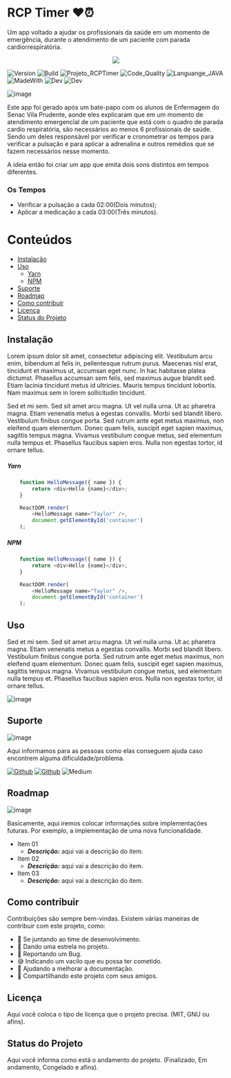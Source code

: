 # RCP Timer ❤️⏰

Um app voltado a ajudar os profissionais da saúde em um momento de emergência, durante o atendimento de um paciente com parada cardiorrespiratória.

<div align="center">
    <img src="https://user-images.githubusercontent.com/6373438/106597557-5ba2cc80-6535-11eb-95a9-870e67bcff26.gif" align="center">
</div>

![Version](https://img.shields.io/badge/Version-1.0.0-8A05BE) ![Build](https://img.shields.io/badge/Build-Passing-29BF12) ![Projeto_RCPTimer](https://img.shields.io/badge/Projeto-RCPTimer-C6002B) ![Code_Quality](https://img.shields.io/badge/Code_Quality-Good-3A5683) ![Languange_JAVA](https://img.shields.io/badge/Language-Java-007396) ![MadeWith](https://img.shields.io/badge/Made_With-AndroidStudio-3DDC84) ![Dev](https://img.shields.io/badge/Dev-Adriano_Leite_da_Silva-F96F29) ![Dev](https://img.shields.io/badge/Dev-Lucas-B5314C)
<!-- APAGAR ESSA FOTO E COLOCAR UM SCREENSHOT DO PROJETO -->
![image](https://user-images.githubusercontent.com/6373438/104758414-2cbae700-573d-11eb-8cc4-0a1ad34c1216.png)

Este app foi gerado após um bate-papo com os alunos de Enfermagem do Senac Vila Prudente, aonde eles explicaram que em um momento de atendimento emergencial de um paciente que está com o quadro de parada cardio respiratória, são necessários ao menos 6 profissionais de saúde. Sendo um deles responsável por verificar e cronometrar os tempos para verificar a pulsação e para aplicar a adrenalina e outros remédios que se fazem necessários nesse momento. 

A ideia então foi criar um app que emita dois sons distintos em tempos diferentes. 

### Os Tempos
- Verificar a pulsação a cada 02:00(Dois minutos);
- Aplicar a medicação a cada 03:00(Três minutos).

# Conteúdos
- [Instalação](#instalação)
- [Uso](#uso)
    - [Yarn](#yarn)
    - [NPM](#npm)
- [Suporte](#suporte)
- [Roadmap](#roadmap)
- [Como contribuir](#como-contribuir)
- [Licença](#licença)
- [Status do Projeto](#status-do-projeto)

## Instalação 
<!-- CASO O PROJETO TENHA UM PROCESSO DE INSTALAÇÃO, COLOQUE COMO O PROCESSO DEVE OCORRER. DO CONTRÁRIO APAGUE ESSA PARTE. -->

Lorem ipsum dolor sit amet, consectetur adipiscing elit. Vestibulum arcu enim, bibendum at felis in, pellentesque rutrum purus. Maecenas nisl erat, tincidunt et maximus ut, accumsan eget nunc. In hac habitasse platea dictumst. Phasellus accumsan sem felis, sed maximus augue blandit sed. Etiam lacinia tincidunt metus id ultricies. Mauris tempus tincidunt lobortis. Nam maximus sem in lorem sollicitudin tincidunt.

Sed et mi sem. Sed sit amet arcu magna. Ut vel nulla urna. Ut ac pharetra magna. Etiam venenatis metus a egestas convallis. Morbi sed blandit libero. Vestibulum finibus congue porta. Sed rutrum ante eget metus maximus, non eleifend quam elementum. Donec quam felis, suscipit eget sapien maximus, sagittis tempus magna. Vivamus vestibulum congue metus, sed elementum nulla tempus et. Phasellus faucibus sapien eros. Nulla non egestas tortor, id ornare tellus.

##### Yarn

<!-- INSERIR OS CÓDIGOS DE EXEMPLO PARA A INSTALAÇÃO -->
<!-- ESSE CÓDIGO ABAIXO É APENAS UM EXEMPLO, APAGAR E USAR A FORMA REAK DE INSTALAÇÃO DO SEU SISTEMA -->
```javascript
    function HelloMessage({ name }) {
        return <div>Hello {name}</div>;
    }

    ReactDOM.render(
        <HelloMessage name="Taylor" />,
        document.getElementById('container')
    );
```
##### NPM

<!-- INSERIR OS CÓDIGOS DE EXEMPLO PARA A INSTALAÇÃO -->
<!-- ESSE CÓDIGO ABAIXO É APENAS UM EXEMPLO, APAGAR E USAR A FORMA REAK DE INSTALAÇÃO DO SEU SISTEMA -->
```javascript
    function HelloMessage({ name }) {
        return <div>Hello {name}</div>;
    }

    ReactDOM.render(
        <HelloMessage name="Taylor" />,
        document.getElementById('container')
    );
```

## Uso
<!-- MOSTRE UTILIZANDO UM GIF AS POSSIBILIDADES QUE TEMOS COM O NOSSO PROJETO -->

Sed et mi sem. Sed sit amet arcu magna. Ut vel nulla urna. Ut ac pharetra magna. Etiam venenatis metus a egestas convallis. Morbi sed blandit libero. Vestibulum finibus congue porta. Sed rutrum ante eget metus maximus, non eleifend quam elementum. Donec quam felis, suscipit eget sapien maximus, sagittis tempus magna. Vivamus vestibulum congue metus, sed elementum nulla tempus et. Phasellus faucibus sapien eros. Nulla non egestas tortor, id ornare tellus.

<!-- APAGAR ESSA FOTO E COLOCAR UM SCREENSHOT DO PROJETO -->
![image](https://user-images.githubusercontent.com/6373438/104758414-2cbae700-573d-11eb-8cc4-0a1ad34c1216.png)
<!-- APAGAR ESSA FOTO E COLOCAR UM SCREENSHOT DO PROJETO -->

## Suporte

![image](https://user-images.githubusercontent.com/6373438/104758414-2cbae700-573d-11eb-8cc4-0a1ad34c1216.png)

Aqui informamos para as pessoas como elas conseguem ajuda caso encontrem alguma dificuldade/problema.

[![Github](https://img.shields.io/badge/GitHub-100000?style=flat-square&logo=github&logoColor=white)](https://www.github.com/adrianoleitedasilva) [![Github](https://img.shields.io/badge/YouTube-FF0000?style=flat-square&logo=youtube&logoColor=white)](https://www.github.com/adrianoleitedasilva) ![Medium](https://img.shields.io/badge/Medium-8D6748?style=flat&logo=medium&logoColor=white)

## Roadmap
![image](https://user-images.githubusercontent.com/6373438/104767581-2d5a7a00-574b-11eb-8b91-335cfb23d913.png)

Basicamente, aqui iremos colocar informações sobre implementações futuras. Por exemplo, a  implementação de uma nova funcionalidade.

- Item 01
    - ***Descrição:*** aqui vai a descrição do item.
- Item 02
    - ***Descrição:*** aqui vai a descrição do item.
- Item 03
    - ***Descrição:*** aqui vai a descrição do item.

## Como contribuir

Contribuições são sempre bem-vindas. Existem várias maneiras de contribuir com este projeto, como:

- 💪 Se juntando ao time de desenvolvimento.
- 🌟 Dando uma estrela no projeto.
- 🐛 Reportando um Bug.
- 😅 Indicando um vacilo que eu possa ter cometido.
- 📄 Ajudando a melhorar a documentação.
- 🚀 Compartilhando este projeto com seus amigos.

## Licença

Aqui você coloca o tipo de licença que o projeto precisa. (MIT, GNU ou afins).

## Status do Projeto

Aqui você informa como está o andamento do projeto. (Finalizado, Em andamento, Congelado e afins).